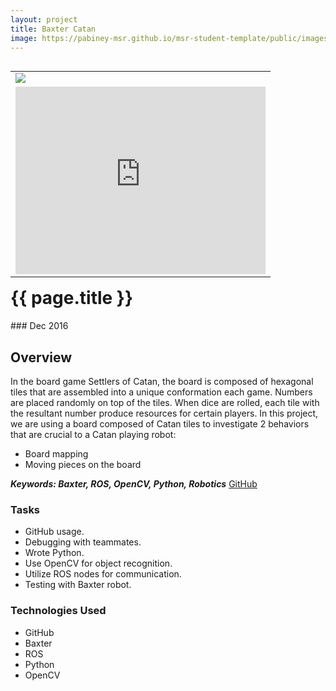 ```yaml
---
layout: project
title: Baxter Catan
image: https://pabiney-msr.github.io/msr-student-template/public/images/baxter.jpg
---
```

<table align="right">
	<tr>
		<td>
			<img class="project-image" src="https://pabiney-msr.github.io/msr-student-template/public/images/baxter.jpg"/>
		</td>
	</tr>
	<tr>
		<td>
			<iframe class="project-image"  width="400" height="300" src="https://www.youtube.com/embed/UzhP7HdbdNM" frameborder="0" allowfullscreen></iframe>
		</td>
	</tr>
</table>
<h1 id="project-title">{{ page.title }}</h1>
### Dec 2016

## Overview
In the board game Settlers of Catan, the board is composed of hexagonal tiles that are assembled into a unique conformation each game. Numbers are placed randomly on top of the tiles. When dice are rolled, each tile with the resultant number produce resources for certain players. In this project, we are using a board composed of Catan tiles to investigate 2 behaviors that are crucial to a Catan playing robot:
* Board mapping
* Moving pieces on the board

<b><i> Keywords: Baxter, ROS, OpenCV, Python, Robotics</i></b>
<a href="https://github.com/harishchockalingam2017/Final-Project-ME495-Group1">GitHub</a>

### Tasks
* GitHub usage.
* Debugging with teammates.
* Wrote Python.
* Use OpenCV for object recognition.
* Utilize ROS nodes for communication.
* Testing with Baxter robot.

### Technologies Used
* GitHub
* Baxter
* ROS
* Python
* OpenCV